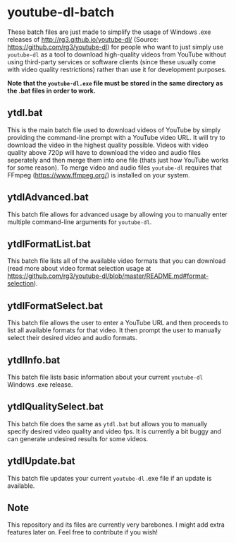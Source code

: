 # youtube-dl-batch
These batch files are just made to simplify the usage of Windows .exe releases of http://rg3.github.io/youtube-dl/ (Source: https://github.com/rg3/youtube-dl) for people who want to just simply use `youtube-dl` as a tool to download high-quality videos from YouTube without using third-party services or software clients (since these usually come with video quality restrictions) rather than use it for development purposes. 

**Note that the  `youtube-dl.exe` file must be stored in the same directory as the .bat files in order to work.**

## ytdl.bat
This is the main batch file used to download videos of YouTube by simply providing the command-line prompt with a YouTube video URL. It will try to download the video in the highest quality possible. Videos with video quality above 720p will have to download the video and audio files seperately and then merge them into one file (thats just how YouTube works for some reason). To merge video and audio files `youtube-dl` requires that FFmpeg (https://www.ffmpeg.org/) is installed on your system.

## ytdlAdvanced.bat
This batch file allows for advanced usage by allowing you to manually enter multiple command-line arguments for `youtube-dl`.

## ytdlFormatList.bat
This batch file lists all of the available video formats that you can download (read more about video format selection usage at https://github.com/rg3/youtube-dl/blob/master/README.md#format-selection).

## ytdlFormatSelect.bat
This batch file allows the user to enter a YouTube URL and then proceeds to list all available formats for that video. It then prompt the user to manually select their desired video and audio formats.

## ytdlInfo.bat
This batch file lists basic information about your current `youtube-dl` Windows .exe release.

## ytdlQualitySelect.bat
This batch file does the same as `ytdl.bat` but allows you to manually specify desired video quality and video fps. It is currently a bit buggy and can generate undesired results for some videos.

## ytdlUpdate.bat
This batch file updates your current `youtube-dl` .exe file if an update is available.

## Note
This repository and its files are currently very barebones. I might add extra features later on. Feel free to contribute if you wish!
